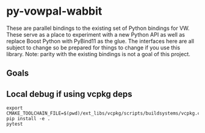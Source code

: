 # py-vowpal-wabbit

These are parallel bindings to the existing set of Python bindings for VW. These serve as a place to experiment with a new Python API as well as replace Boost Python with PyBind11 as the glue. The interfaces here are all subject to change so be prepared for things to change if you use this library. Note: parity with the existing bindings is not a goal of this project.

## Goals

## Local debug if using vcpkg deps
```
export CMAKE_TOOLCHAIN_FILE=$(pwd)/ext_libs/vcpkg/scripts/buildsystems/vcpkg.cmake
pip install -e .
pytest
```
